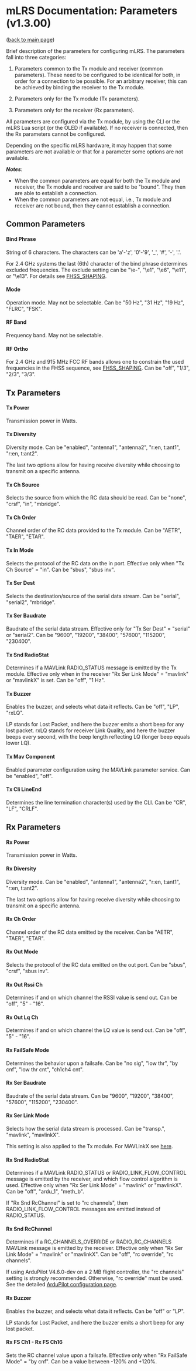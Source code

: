 # mLRS Documentation: Parameters (v1.3.00) #

([back to main page](../README.md))

Brief description of the parameters for configuring mLRS. The parameters fall into three categories: 

1. Parameters common to the Tx module and receiver (common parameters). These need to be configured to be identical for both, in order for a connection to be possible. For an arbitrary receiver, this can be achieved by binding the receiver to the Tx module.

2. Parameters only for the Tx module (Tx parameters).

3. Parameters only for the receiver (Rx parameters).

All parameters are configured via the Tx module, by using the CLI or the mLRS Lua script (or the OLED if available). If no receiver is connected, then the Rx parameters cannot be configured.

Depending on the specific mLRS hardware, it may happen that some parameters are not available or that for a parameter some options are not available.

***Notes***:
- When the common parameters are equal for both the Tx module and receiver, the Tx module and receiver are said to be "bound". They then are able to establish a connection.
- When the common parameters are not equal, i.e., Tx module and receiver are not bound, then they cannot establish a connection.

## Common Parameters ##

#### Bind Phrase ####
String of 6 characters. 
The characters can be 'a'-'z', '0'-'9', '_', '#', '-', '.'. 

For 2.4 GHz systems the last (6th) character of the bind phrase determines excluded frequencies. The exclude setting can be "\e-", "\e1", "\e6", "\e11", or "\e13". For details see [FHSS_SHAPING](FHSS_SHAPING.md).

#### Mode ####
Operation mode. May not be selectable.
Can be "50 Hz", "31 Hz", "19 Hz", "FLRC", "FSK".

#### RF Band ####
Frequency band. May not be selectable.

#### RF Ortho ####
For 2.4 GHz and 915 MHz FCC RF bands allows one to constrain the used frequencies in the FHSS sequence, see [FHSS_SHAPING](FHSS_SHAPING.md).
Can be "off", "1/3", "2/3", "3/3".

## Tx Parameters ##

#### Tx Power #### 
Transmission power in Watts.

#### Tx Diversity #### 
Diversity mode. 
Can be "enabled", "antenna1", "antenna2", "r:en, t:ant1", "r:en, t:ant2".

The last two options allow for having receive diversity while choosing to transmit on a specific antenna.

#### Tx Ch Source #### 
Selects the source from which the RC data should be read. 
Can be "none", "crsf", "in", "mbridge".

#### Tx Ch Order #### 
Channel order of the RC data provided to the Tx module. 
Can be "AETR", "TAER", "ETAR".

#### Tx In Mode #### 
Selects the protocol of the RC data on the in port. Effective only when "Tx Ch Source" = "in". 
Can be "sbus", "sbus inv".

#### Tx Ser Dest #### 
Selects the destination/source of the serial data stream. 
Can be "serial", "serial2", "mbridge". 

#### Tx Ser Baudrate #### 
Baudrate of the serial data stream. Effective only for "Tx Ser Dest" = "serial" or "serial2". 
Can be "9600", "19200", "38400", "57600", "115200", "230400".

#### Tx Snd RadioStat #### 
Determines if a MAVLink RADIO_STATUS message is emitted by the Tx module. Effective only when in the receiver "Rx Ser Link Mode" = "mavlink" or "mavlinkX" is set. 
Can be "off", "1 Hz".

#### Tx Buzzer #### 
Enables the buzzer, and selects what data it reflects. Can be "off", "LP", "rxLQ".

LP stands for Lost Packet, and here the buzzer emits a short beep for any lost packet. rxLQ stands for receiver Link Quality, and here the buzzer beeps every second, with the beep length reflecting LQ (longer beep equals lower LQ).

#### Tx Mav Component ####
Enabled parameter configuration using the MAVLink parameter service.
Can be "enabled", "off".

#### Tx Cli LineEnd ####
Determines the line termination character(s) used by the CLI. 
Can be "CR", "LF", "CRLF".

## Rx Parameters ##

#### Rx Power #### 
Transmission power in Watts.

#### Rx Diversity #### 
Diversity mode. 
Can be "enabled", "antenna1", "antenna2", "r:en, t:ant1", "r:en, t:ant2".

The last two options allow for having receive diversity while choosing to transmit on a specific antenna.

#### Rx Ch Order #### 
Channel order of the RC data emitted by the receiver. 
Can be "AETR", "TAER", "ETAR".

#### Rx Out Mode #### 
Selects the protocol of the RC data emitted on the out port. 
Can be "sbus", "crsf", "sbus inv".

#### Rx Out Rssi Ch #### 
Determines if and on which channel the RSSI value is send out. 
Can be "off", "5" - "16".

#### Rx Out Lq Ch #### 
Determines if and on which channel the LQ value is send out. 
Can be "off", "5" - "16".

#### Rx FailSafe Mode #### 
Determines the behavior upon a failsafe. 
Can be "no sig", "low thr", "by cnf", "low thr cnt", "ch1ch4 cnt".

#### Rx Ser Baudrate #### 
Baudrate of the serial data stream. 
Can be "9600", "19200", "38400", "57600", "115200", "230400".

#### Rx Ser Link Mode #### 
Selects how the serial data stream is processed. 
Can be "transp.", "mavlink", "mavlinkX".

This setting is also applied to the Tx module. For MAVLinkX see [here](MAVLINKX.md).

#### Rx Snd RadioStat #### 
Determines if a MAVLink RADIO_STATUS or RADIO_LINK_FLOW_CONTROL message is emitted by the receiver, and which flow control algorithm is used. Effective only when "Rx Ser Link Mode" = "mavlink" or "mavlinkX". 
Can be "off", "ardu_1", "meth_b".

If "Rx Snd RcChannel" is set to "rc channels", then RADIO_LINK_FLOW_CONTROL messages are emitted instead of RADIO_STATUS.

#### Rx Snd RcChannel #### 
Determines if a RC_CHANNELS_OVERRIDE or RADIO_RC_CHANNELS MAVLink message is emitted by the receiver. Effective only when "Rx Ser Link Mode" = "mavlink" or "mavlinkX". 
Can be "off", "rc override", "rc channels".

If using ArduPilot V4.6.0-dev on a 2 MB flight controller, the "rc channels" setting is strongly recommended. Otherwise, "rc override" must be used. See the detailed [ArduPilot configuration page](ARDUPILOT.md).

#### Rx Buzzer #### 
Enables the buzzer, and selects what data it reflects. Can be "off" or "LP".

LP stands for Lost Packet, and here the buzzer emits a short beep for any lost packet.

#### Rx FS Ch1 - Rx FS Ch16 #### 
Sets the RC channel value upon a failsafe. Effective only when "Rx FailSafe Mode" = "by cnf". 
Can be a value between -120% and +120%.
